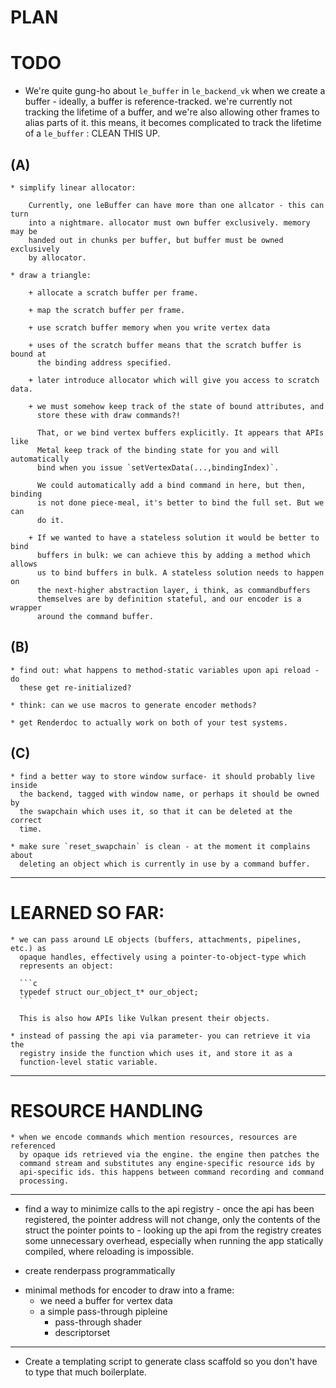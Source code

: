 # PLAN

# TODO

 * We're quite gung-ho about `le_buffer` in `le_backend_vk` when we create a
   buffer - ideally, a buffer is reference-tracked. we're currently not
   tracking the lifetime of a buffer, and we're also allowing other frames to
   alias parts of it. this means, it becomes complicated to track the lifetime
   of a `le_buffer` : CLEAN THIS UP.

## (A)

    * simplify linear allocator: 

        Currently, one leBuffer can have more than one allcator - this can turn
        into a nightmare. allocator must own buffer exclusively. memory may be
        handed out in chunks per buffer, but buffer must be owned exclusively
        by allocator. 

    * draw a triangle:

        + allocate a scratch buffer per frame.

        + map the scratch buffer per frame.

        + use scratch buffer memory when you write vertex data

        + uses of the scratch buffer means that the scratch buffer is bound at
          the binding address specified. 

        + later introduce allocator which will give you access to scratch data.
    
        + we must somehow keep track of the state of bound attributes, and
          store these with draw commands?! 
      
          That, or we bind vertex buffers explicitly. It appears that APIs like
          Metal keep track of the binding state for you and will automatically
          bind when you issue `setVertexData(...,bindingIndex)`. 
          
          We could automatically add a bind command in here, but then, binding
          is not done piece-meal, it's better to bind the full set. But we can
          do it.

        + If we wanted to have a stateless solution it would be better to bind
          buffers in bulk: we can achieve this by adding a method which allows
          us to bind buffers in bulk. A stateless solution needs to happen on
          the next-higher abstraction layer, i think, as commandbuffers
          themselves are by definition stateful, and our encoder is a wrapper
          around the command buffer. 

## (B)

    * find out: what happens to method-static variables upon api reload - do
      these get re-initialized?

    * think: can we use macros to generate encoder methods?

    * get Renderdoc to actually work on both of your test systems.

## (C)

    * find a better way to store window surface- it should probably live inside
      the backend, tagged with window name, or perhaps it should be owned by
      the swapchain which uses it, so that it can be deleted at the correct
      time. 

    * make sure `reset_swapchain` is clean - at the moment it complains about
      deleting an object which is currently in use by a command buffer.

----------------------------------------------------------------------

# LEARNED SO FAR:


    * we can pass around LE objects (buffers, attachments, pipelines, etc.) as
      opaque handles, effectively using a pointer-to-object-type which
      represents an object:

      ```c
      typedef struct our_object_t* our_object;
      ```
    
      This is also how APIs like Vulkan present their objects.

    * instead of passing the api via parameter- you can retrieve it via the
      registry inside the function which uses it, and store it as a
      function-level static variable.



----------------------------------------------------------------------

# RESOURCE HANDLING

    * when we encode commands which mention resources, resources are referenced
      by opaque ids retrieved via the engine. the engine then patches the
      command stream and substitutes any engine-specific resource ids by
      api-specific ids. this happens between command recording and command
      processing. 

----------------------------------------------------------------------
+ find a way to minimize calls to the api registry - once the api has been
  registered, the pointer address will not change, only the contents of the
  struct the pointer points to - looking up the api from the registry creates
  some unnecessary overhead, especially when running the app statically
  compiled, where reloading is impossible.

+ create renderpass programmatically

* minimal methods for encoder to draw into a frame: 
    * we need a buffer for vertex data
    * a simple pass-through pipleine 
        * pass-through shader
        * descriptorset
     

----------------------------------------------------------------------

* Create a templating script to generate class scaffold so you don't have to
  type that much boilerplate.

